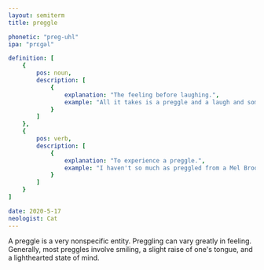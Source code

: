 ```yaml
---
layout: semiterm
title: preggle

phonetic: "preg-uhl"
ipa: "prɛɡəl"

definition: [
	{
		pos: noun,
		description: [
			{
				explanation: "The feeling before laughing.",
				example: "All it takes is a preggle and a laugh and someone could hear you."
			}
		]
	},
	{
		pos: verb,
		description: [
			{
				explanation: "To experience a preggle.",
				example: "I haven't so much as preggled from a Mel Brooks movie in years."
			}
		]
	}
]

date: 2020-5-17
neologist: Cat
---
```


A preggle is a very nonspecific entity. Preggling can vary greatly in feeling. Generally, most preggles involve smiling, a slight raise of one's tongue, and a lighthearted state of mind.
